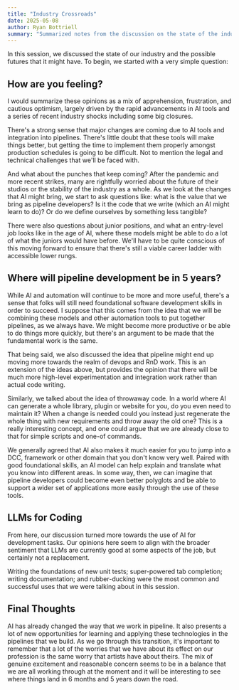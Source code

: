```yaml
---
title: "Industry Crossroads"
date: 2025-05-08
author: Ryan Bottriell
summary: "Summarized notes from the discussion on the state of the industry."
---
```


In this session, we discussed the state of our industry and the possible futures that it might have. To begin, we started with a very simple question:

## How are you feeling?

I would summarize these opinions as a mix of apprehension, frustration, and cautious optimism, largely driven by the rapid advancements in AI tools and a series of recent industry shocks including some big closures.

There's a strong sense that major changes are coming due to AI tools and integration into pipelines. There's little doubt that these tools will make things better, but getting the time to implement them properly amongst production schedules is going to be difficult. Not to mention the legal and technical challenges that we'll be faced with.

And what about the punches that keep coming? After the pandemic and more recent strikes, many are rightfully worried about the future of their studios or the stability of the industry as a whole. As we look at the changes that AI might bring, we start to ask questions like: what is the value that we bring as pipeline developers? Is it the code that we write (which an AI might learn to do)? Or do we define ourselves by something less tangible?

There were also questions about junior positions, and what an entry-level job looks like in the age of AI, where these models might be able to do a lot of what the juniors would have before. We'll have to be quite conscious of this moving forward to ensure that there's still a viable career ladder with accessible lower rungs.

## Where will pipeline development be in 5 years?

While AI and automation will continue to be more and more useful, there's a sense that folks will still need foundational software development skills in order to succeed. I suppose that this comes from the idea that we will be combining these models and other automation tools to put together pipelines, as we always have. We might become more productive or be able to do things more quickly, but there's an argument to be made that the fundamental work is the same.

That being said, we also discussed the idea that pipeline might end up moving more towards the realm of devops and RnD work. This is an extension of the ideas above, but provides the opinion that there will be much more high-level experimentation and integration work rather than actual code writing.

Similarly, we talked about the idea of throwaway code. In a world where AI can generate a whole library, plugin or website for you, do you even need to maintain it? When a change is needed could you instead just regenerate the whole thing with new requirements and throw away the old one? This is a really interesting concept, and one could argue that we are already close to that for simple scripts and one-of commands.

We generally agreed that AI also makes it much easier for you to jump into a DCC, framework or other domain that you don't know very well. Paired with good foundational skills, an AI model can help explain and translate what you know into different areas. In some way, then, we can imagine that pipeline developers could become even better polyglots and be able to support a wider set of applications more easily through the use of these tools.

## LLMs for Coding

From here, our discussion turned more towards the use of AI for development tasks. Our opinions here seem to align with the broader sentiment that LLMs are currently good at some aspects of the job, but certainly not a replacement.

Writing the foundations of new unit tests; super-powered tab completion; writing documentation; and rubber-ducking were the most common and successful uses that we were talking about in this session.

## Final Thoughts

AI has already changed the way that we work in pipeline. It also presents a lot of new opportunities for learning and applying these technologies in the pipelines that we build. As we go through this transition, it's important to remember that a lot of the worries that we have about its effect on our profession is the same worry that artists have about theirs. The mix of genuine excitement and reasonable concern seems to be in a balance that we are all working through at the moment and it will be interesting to see where things land in 6 months and 5 years down the road.
